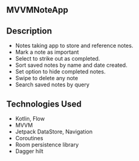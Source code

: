 ## MVVMNoteApp

## Description

- Notes taking app to store and reference notes. 
- Mark a note as important
- Select to strike out as completed.
- Sort saved notes by name and date created.
- Set option to hide completed notes.
- Swipe to delete any note
- Search saved notes by query

## Technologies Used

- Kotlin, Flow
- MVVM
- Jetpack DataStore, Navigation
- Coroutines
- Room persistence library
- Dagger hilt
